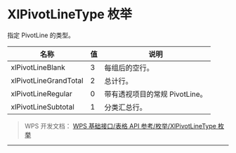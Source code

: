 # XlPivotLineType 枚举

指定 PivotLine 的类型。

| 名称                  | 值  | 说明                           |
|-----------------------|-----|--------------------------------|
| xlPivotLineBlank      | 3   | 每组后的空行。                 |
| xlPivotLineGrandTotal | 2   | 总计行。                       |
| xlPivotLineRegular    | 0   | 带有透视项目的常规 PivotLine。 |
| xlPivotLineSubtotal   | 1   | 分类汇总行。                   |

> WPS 开发文档： [WPS 基础接口/表格 API 参考/枚举/XlPivotLineType 枚举](https://qn.cache.wpscdn.cn/encs/doc/office_v19/topics/WPS%20%E5%9F%BA%E7%A1%80%E6%8E%A5%E5%8F%A3/%E8%A1%A8%E6%A0%BC%20API%20%E5%8F%82%E8%80%83/%E6%9E%9A%E4%B8%BE/XlPivotLineType%20%E6%9E%9A%E4%B8%BE.html)

------------------------------------------------------------------------
